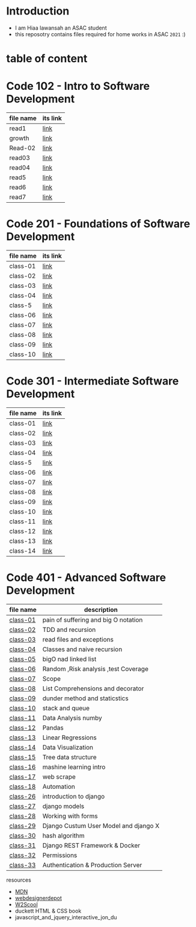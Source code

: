 # Introduction

- I am Hiaa lawansah an ASAC student
- this reposotry contains files required for home works in ASAC `2021` :)

# table of content

# Code 102 - Intro to Software Development

| file name | its link                                                 |
| --------- | -------------------------------------------------------- |
| read1     | [link](https://hayaa123.github.io/reading-notes/read1)   |
| growth    | [link](https://hayaa123.github.io/reading-notes/growth)  |
| Read-02   | [link](https://hayaa123.github.io/reading-notes/Read-02) |
| read03    | [link](https://hayaa123.github.io/reading-notes/read03)  |
| read04    | [link](https://hayaa123.github.io/reading-notes/read04)  |
| read5     | [link](https://hayaa123.github.io/reading-notes/read5)   |
| read6     | [link](https://hayaa123.github.io/reading-notes/read6)   |
| read7     | [link](https://hayaa123.github.io/reading-notes/read7)   |

# Code 201 - Foundations of Software Development

| file name | its link                                                  |
| --------- | --------------------------------------------------------- |
| class-01  | [link](https://hayaa123.github.io/reading-notes/class-01) |
| class-02  | [link](https://hayaa123.github.io/reading-notes/class-02) |
| class-03  | [link](https://hayaa123.github.io/reading-notes/class-03) |
| class-04  | [link](https://hayaa123.github.io/reading-notes/class-04) |
| class-5   | [link](https://hayaa123.github.io/reading-notes/class-5)  |
| class-06  | [link](https://hayaa123.github.io/reading-notes/class-06) |
| class-07  | [link](https://hayaa123.github.io/reading-notes/class-07) |
| class-08  | [link](https://hayaa123.github.io/reading-notes/class-08) |
| class-09  | [link](https://hayaa123.github.io/reading-notes/class-09) |
| class-10  | [link](https://hayaa123.github.io/reading-notes/class-10) |

# Code 301 - Intermediate Software Development

| file name | its link                                                      |
| --------- | ------------------------------------------------------------- |
| class-01  | [link](https://hayaa123.github.io/reading-notes/301/class-01) |
| class-02  | [link](https://hayaa123.github.io/reading-notes/301/class-02) |
| class-03  | [link](https://hayaa123.github.io/reading-notes/301/class-03) |
| class-04  | [link](https://hayaa123.github.io/reading-notes/301/class-04) |
| class-5   | [link](https://hayaa123.github.io/reading-notes/301/class-05) |
| class-06  | [link](https://hayaa123.github.io/reading-notes/301/class-06) |
| class-07  | [link](https://hayaa123.github.io/reading-notes/301/class-07) |
| class-08  | [link](https://hayaa123.github.io/reading-notes/301/class-08) |
| class-09  | [link](https://hayaa123.github.io/reading-notes/301/class-09) |
| class-10  | [link](https://hayaa123.github.io/reading-notes/301/class-10) |
| class-11  | [link](https://hayaa123.github.io/reading-notes/301/class-11) |
| class-12  | [link](https://hayaa123.github.io/reading-notes/301/class-12) |
| class-13  | [link](https://hayaa123.github.io/reading-notes/301/class-13) |
| class-14  | [link](https://hayaa123.github.io/reading-notes/301/class-14) |

# Code 401 - Advanced Software Development

| file name                                                         | description                           |
| ----------------------------------------------------------------- | ------------------------------------- |
| [class-01](https://hayaa123.github.io/reading-notes/401/class-01) | pain of suffering and big O notation  |
| [class-02](https://hayaa123.github.io/reading-notes/401/class-02) | TDD and recursion                     |
| [class-03](https://hayaa123.github.io/reading-notes/401/class-03) | read files and exceptions             |
| [class-04](https://hayaa123.github.io/reading-notes/401/class-04) | Classes and naive recursion           |
| [class-05](https://hayaa123.github.io/reading-notes/401/class-05) | bigO nad linked list                  |
| [class-06](https://hayaa123.github.io/reading-notes/401/class-06) | Random ,Risk analysis ,test Coverage  |
| [class-07](https://hayaa123.github.io/reading-notes/401/class-07) | Scope                                 |
| [class-08](https://hayaa123.github.io/reading-notes/401/class-08) | List Comprehensions and decorator     |
| [class-09](https://hayaa123.github.io/reading-notes/401/class-09) | dunder method and staticstics         |
| [class-10](https://hayaa123.github.io/reading-notes/401/class-10) | stack and queue                       |
| [class-11](https://hayaa123.github.io/reading-notes/401/class-11) | Data Analysis numby                   |
| [class-12](https://hayaa123.github.io/reading-notes/401/class-12) | Pandas                                |
| [class-13](https://hayaa123.github.io/reading-notes/401/class-13) | Linear Regressions                    |
| [class-14](https://hayaa123.github.io/reading-notes/401/class-14) | Data Visualization                    |
| [class-15](https://hayaa123.github.io/reading-notes/401/class-15) | Tree data structure                   |
| [class-16](https://hayaa123.github.io/reading-notes/401/class-16) | mashine learning intro                |
| [class-17](https://hayaa123.github.io/reading-notes/401/class-17) | web scrape                            |
| [class-18](https://hayaa123.github.io/reading-notes/401/class-18) | Automation                            |
| [class-26](https://hayaa123.github.io/reading-notes/401/class-26) | introduction to django                |
| [class-27](https://hayaa123.github.io/reading-notes/401/class-27) | django models                         |
| [class-28](https://hayaa123.github.io/reading-notes/401/class-28) | Working with forms                    |
| [class-29](https://hayaa123.github.io/reading-notes/401/class-29) | Django Custum User Model and django X |
| [class-30](https://hayaa123.github.io/reading-notes/401/class-30) | hash algorithm                        |
| [class-31](https://hayaa123.github.io/reading-notes/401/class-31) | Django REST Framework & Docker        |
| [class-32](https://hayaa123.github.io/reading-notes/401/class-32) | Permissions                           |
| [class-33](https://hayaa123.github.io/reading-notes/401/class-33) | Authentication & Production Server    |

resources

- [MDN](https://developer.mozilla.org/en-US/docs/Web/API/Canvas_API/Tutorial/Drawing_text#drawing_text)
- [webdesignerdepot](https://www.webdesignerdepot.com/2013/11/easily-create-stunning-animated-charts-with-chart-js/)
- [W2Scool](https://www.w3schools.com/)
- duckett HTML & CSS book
- javascript_and_jquery_interactive_jon_du
